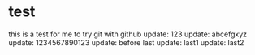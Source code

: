 # test
this is a test for me to try git with github
update: 123
update: abcefgxyz
update: 1234567890123
update: before last
update: last1
update: last2
